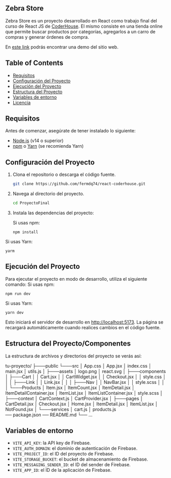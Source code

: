 ## Zebra Store

Zebra Store es un proyecto desarrollado en React como trabajo final del curso de React JS de [CoderHouse](https://coderhouse.com). El mismo consiste en una tienda online que permite buscar productos por categorías, agregarlos a un carro de compras y generar órdenes de compra.

En [este link](https://www.awesomescreenshot.com/video/20974994?key=5f14ef2782fff880f9bdc082f318fa51) podrás encontrar una demo del sitio web.

## Table of Contents

- [Requisitos](#requisitos)
- [Configuración del Proyecto](#configuración-del-proyecto)
- [Ejecución del Proyecto](#ejecución-del-proyecto)
- [Estructura del Proyecto](#estructura-del-proyecto)
- [Variables de entorno](#variables-de-entorno)
- [Licencia](#licencia)

## Requisitos

Antes de comenzar, asegúrate de tener instalado lo siguiente:

- [Node.js](https://nodejs.org/) (v14 o superior)
- [npm](https://www.npmjs.com/) o [Yarn](https://yarnpkg.com/) (se recomienda Yarn)

## Configuración del Proyecto

1. Clona el repositorio o descarga el código fuente.

   ```bash
   git clone https://github.com/fermdq74/react-coderhouse.git
2. Navega al directorio del proyecto.
   ```bash
   cd ProyectoFinal
3. Instala las dependencias del proyecto:

   Si usas npm:

       npm install

Si usas Yarn:

    yarm

## Ejecución del Proyecto
Para ejecutar el proyecto en modo de desarrollo, utiliza el siguiente comando:
Si usas npm:

    npm run dev

Si usas Yarn:

    yarn dev

Esto iniciará el servidor de desarrollo en [http://localhost:5173](http://localhost:3000/). La página se recargará automáticamente cuando realices cambios en el código fuente.

## Estructura del Proyecto/Componentes
La estructura de archivos y directorios del proyecto se verás así:

tu-proyecto/
├───public
└───src
    │   App.css
    │   App.jsx
    │   index.css
    │   main.jsx
    │   utils.js
    │
    ├───assets
    │       logo.png
    │       react.svg
    │
    ├───components
    │   ├───Cart
    │   │       Cart.jsx
    │   │       CartWidget.jsx
    │   │       Checkout.jsx
    │   │       style.css
    │   │
    │   ├───Link
    │   │       Link.jsx
    │   │
    │   ├───Nav
    │   │       NavBar.jsx
    │   │       style.scss
    │   │
    │   └───Products
    │           Item.jsx
    │           ItemCount.jsx
    │           ItemDetail.jsx
    │           ItemDetailContainer.jsx
    │           ItemList.jsx
    │           ItemListContainer.jsx
    │           style.scss
    │
    ├───context
    │       CartContext.js
    │       CartProvider.jsx
    │
    ├───pages
    │       CartDetail.jsx
    │       Checkout.jsx
    │       Home.jsx
    │       ItemDetail.jsx
    │       ItemList.jsx
    │       NotFound.jsx
    │
    └───services
    │      cart.js
    │      products.js  
   ── package.json
   ── README.md
└── ...

## Variables de entorno
-  `VITE_API_KEY`: la API key de Firebase.
-  `VITE_AUTH_DOMAIN`: el dominio de autenticación de Firebase.
-  `VITE_PROJECT_ID`: el ID del proyecto de Firebase.
-  `VITE_STORAGE_BUCKET`: el bucket de almacenamiento de Firebase.
-  `VITE_MESSAGING_SENDER_ID`: el ID del sender de Firebase.
-  `VITE_APP_ID`: el ID de la aplicación de Firebase.

